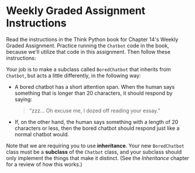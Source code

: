 # Weekly Graded Assignment Instructions

Read the instructions in the Think Python book for Chapter 14's Weekly Graded Assignment. Practice running the ``Chatbot`` code in the book, because we'll utilize that code in this assignment. Then follow these instructions:

Your job is to make a subclass called ``BoredChatbot`` that inherits from ``Chatbot``, but acts a little differently, in the following way:

* A bored chatbot has a short attention span. When the human says something that is longer than 20 characters, it should respond by saying:

  > “zzz... Oh excuse me, I dozed off reading your essay.”

* If, on the other hand, the human says something with a length of 20 characters or less, then the bored chatbot should respond just like a normal chatbot would.

Note that we are requiring you to use **inheritance**. Your new ``BoredChatbot`` class must be a **subclass** of the ``Chatbot`` class, and your subclass should only implement the things that make it distinct. (See the *Inheritance* chapter for a review of how this works.)

